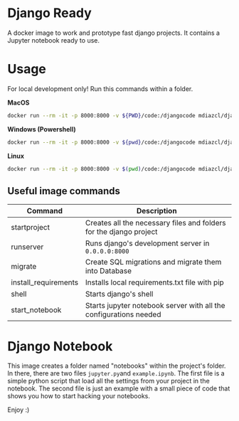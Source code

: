 # Django Ready
A docker image to work and prototype fast django projects. It contains a Jupyter notebook ready to use.

# Usage
For local development only! Run this commands within a folder.

**MacOS**
```bash
docker run --rm -it -p 8000:8000 -v ${PWD}/code:/djangocode mdiazcl/djangoready:4 sh
```

**Windows (Powershell)**
```bash
docker run --rm -it -p 8000:8000 -v ${pwd}/code:/djangocode mdiazcl/djangoready:4 sh
```

**Linux**
```bash
docker run --rm -it -p 8000:8000 -v $(pwd)/code:/djangocode mdiazcl/djangoready:4 sh
```

## Useful image commands

| Command              | Description                                                        |
|----------------------|--------------------------------------------------------------------|
| startproject         | Creates all the necessary files and folders for the django project |
| runserver            | Runs django's development server in `0.0.0.0:8000`                   |
| migrate              | Create SQL migrations and migrate them into Database               |
| install_requirements | Installs local requirements.txt file with pip                      |
| shell                | Starts django's shell                                              |
| start_notebook       | Starts jupyter notebook server with all the configurations needed  |


# Django Notebook
This image creates a folder named "notebooks" within the project's folder. In there, there are two files `jupyter.py`and `example.ipynb`. The first file is a simple python script that load all the settings from your project in the notebook. The second file is just an example with a small piece of code that shows you how to start hacking your notebooks.

Enjoy :)
